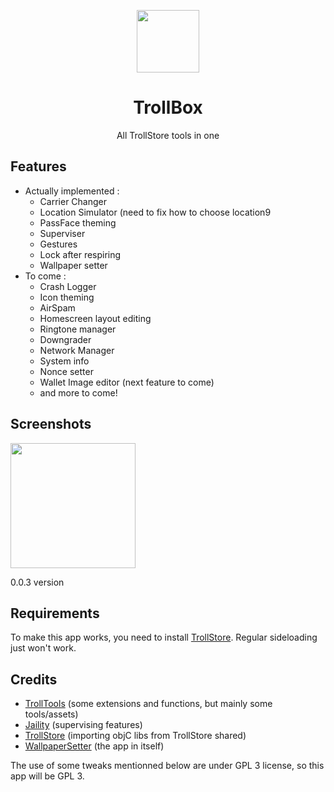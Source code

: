 <p align="center">
   <img align="center" src='https://i.ibb.co/xgBVM72/logo-modified.png' width=100>
 </p>
 <h1 align="center"> TrollBox </h1>
 <p align="center">All TrollStore tools in one</p>
 
 ## Features
- Actually implemented :
  - Carrier Changer
  - Location Simulator (need to fix how to choose location9
  - PassFace theming
  - Superviser
  - Gestures
  - Lock after respiring
  - Wallpaper setter
- To come :
  - Crash Logger
  - Icon theming
  - AirSpam
  - Homescreen layout editing
  - Ringtone manager
  - Downgrader
  - Network Manager
  - System info
  - Nonce setter
  - Wallet Image editor (next feature to come)
  - and more to come!
## Screenshots
<img src='https://i.ibb.co/mGBgFKx/IMG-EF740-ED642-A8-1-iphone13midnight-portrait.png' width=200><p>0.0.3 version</p>
   
   
## Requirements
To make this app works, you need to install [TrollStore](https://github.com/opa334/TrollStore). Regular sideloading just won't work.

## Credits
- [TrollTools](https://github.com/sourcelocation/TrollTools) (some extensions and functions, but mainly some tools/assets)
- [Jaility](https://github.com/haxi0/Jaility) (supervising features)
- [TrollStore](https://github.com/opa334/TrollStore) (importing objC libs from TrollStore shared)
- [WallpaperSetter](https://github.com/Skittyblock/WallpaperSetter) (the app in itself)

The use of some tweaks mentionned below are under GPL 3 license, so this app will be GPL 3.


